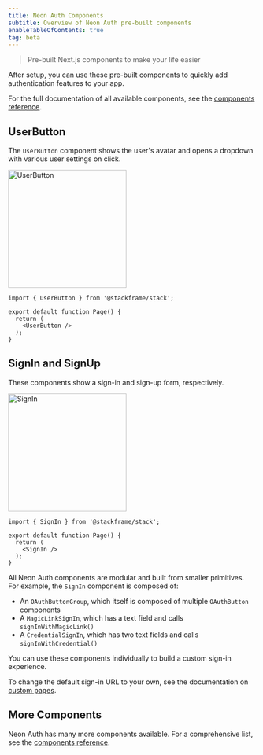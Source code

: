 ```yaml
---
title: Neon Auth Components
subtitle: Overview of Neon Auth pre-built components
enableTableOfContents: true
tag: beta
---
```


> Pre-built Next.js components to make your life easier

After setup, you can use these pre-built components to quickly add authentication features to your app.

For the full documentation of all available components, see the [components reference](/docs/neon-auth/components/components).

## UserButton

The `UserButton` component shows the user's avatar and opens a dropdown with various user settings on click.

<img src="/docs/neon-auth/user-button.png" alt="UserButton" width="240" />

```tsx
import { UserButton } from '@stackframe/stack';

export default function Page() {
  return (
    <UserButton />
  );
}
```

## SignIn and SignUp

These components show a sign-in and sign-up form, respectively.

<img src="/docs/neon-auth/sign-in.png" alt="SignIn" width="240" />

```tsx
import { SignIn } from '@stackframe/stack';

export default function Page() {
  return (
    <SignIn />
  );
}
```

All Neon Auth components are modular and built from smaller primitives. For example, the `SignIn` component is composed of:

- An `OAuthButtonGroup`, which itself is composed of multiple `OAuthButton` components
- A `MagicLinkSignIn`, which has a text field and calls `signInWithMagicLink()`
- A `CredentialSignIn`, which has two text fields and calls `signInWithCredential()`

You can use these components individually to build a custom sign-in experience.

To change the default sign-in URL to your own, see the documentation on [custom pages](/docs/neon-auth/customization/custom-pages).

## More Components

Neon Auth has many more components available. For a comprehensive list, see the [components reference](/docs/neon-auth/components).
